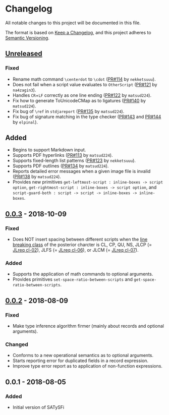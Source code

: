# Changelog

All notable changes to this project will be documented in this file.

The format is based on [Keep a Changelog](http://keepachangelog.com/en/1.0.0/), and this project adheres to [Semantic Versioning](http://semver.org/spec/v2.0.0.html).

## [Unreleased]
### Fixed
- Rename math command `\centerdot` to `\cdot` ([PR\#114](https://github.com/gfngfn/SATySFi/pull/114) by `nekketsuuu`).
- Does not fail when a script value evaluates to `OtherScript` ([PR\#121](https://github.com/gfngfn/SATySFi/pull/121) by `na4zagin3`).
- Handles `CR`+`LF` correctly as one line ending ([PR\#122](https://github.com/gfngfn/SATySFi/pull/122) by `matsud224`).
- Fix how to generate ToUnicodeCMap as to ligatures ([PR\#140](https://github.com/gfngfn/SATySFi/pull/140) by `matsud224`).
- Fix bug of `\ref` in `stdjareport` ([PR\#135](https://github.com/gfngfn/SATySFi/pull/135) by `matsud224`).
- Fix bug of signature matching in the type checker ([PR\#143](https://github.com/gfngfn/SATySFi/pull/143) and [PR\#144](https://github.com/gfngfn/SATySFi/pull/144) by `elpinal`).

## Added
- Begins to support Markdown input.
- Supports PDF hyperlinks ([PR\#113](https://github.com/gfngfn/SATySFi/pull/113) by `matsud224`).
- Supports fixed-length list patterns ([PR\#123](https://github.com/gfngfn/SATySFi/pull/123) by `nekketsuuu`).
- Supports PDF outlines ([PR\#134](https://github.com/gfngfn/SATySFi/pull/134) by `matsud224`).
- Reports detailed error messages when a given image file is invalid ([PR\#138](https://github.com/gfngfn/SATySFi/pull/138) by `matsud224`).
- Provides new primitives `get-leftmost-script : inline-boxes -> script option`, `get-rightmost-script : inline-boxes -> script option`, and `script-guard-both : script -> script -> inline-boxes -> inline-boxes`.

## [0.0.3] - 2018-10-09
### Fixed
- Does NOT insert spacing between different scripts when the [line breaking class](http://unicode.org/reports/tr14/) of the posterior charcter is CL, CP, QU, NS, JLCP (= [JLreq cl-02](https://www.w3.org/TR/jlreq/ja/#cl-02)), JLFS (= [JLreq cl-06](https://www.w3.org/TR/jlreq/ja/#cl-06)), or JLCM (= [JLreq cl-07](https://www.w3.org/TR/jlreq/ja/#cl-07)).

### Added
- Supports the application of math commands to optional arguments.
- Provides primitives `set-space-ratio-between-scripts` and `get-space-ratio-between-scripts`.

## [0.0.2] - 2018-08-09
### Fixed
- Make type inference algorithm firmer (mainly about records and optional arguments).

### Changed
- Conforms to a new operational semantics as to optional arguments.
- Starts reporting error for duplicated fields in a record expression.
- Improve type error report as to application of non-function expressions.

## 0.0.1 - 2018-08-05
### Added
- Initial version of SATySFi


  [Unreleased]: https://github.com/gfngfn/SATySFi/compare/v0.0.3...HEAD
  [0.0.3]: https://github.com/gfngfn/SATySFi/compare/v0.0.2...v0.0.3
  [0.0.2]: https://github.com/gfngfn/SATySFi/compare/v0.0.1...v0.0.2
